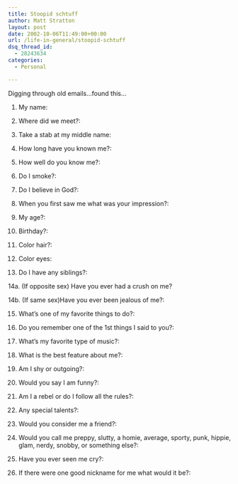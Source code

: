 ```yaml
---
title: Stoopid schtuff
author: Matt Stratton
layout: post
date: 2002-10-06T11:49:00+00:00
url: /life-in-general/stoopid-schtuff
dsq_thread_id:
  - 28243634
categories:
  - Personal

---
```

Digging through old emails&#8230;found this&#8230;

1. My name:
  
2. Where did we meet?:
  
3. Take a stab at my middle name:
  
4. How long have you known me?:
  
5. How well do you know me?:
  
6. Do I smoke?:
  
7. Do I believe in God?:
  
8. When you first saw me what was your impression?:
  
9. My age?:
  
10. Birthday?:
  
11. Color hair?:
  
12. Color eyes:
  
13. Do I have any siblings?:
  
14a. (If opposite sex) Have you ever had a crush on me?
  
14b. (If same sex)Have you ever been jealous of me?:
  
15. What&#8217;s one of my favorite things to do?:
  
16. Do you remember one of the 1st things I said to you?:
  
17. What&#8217;s my favorite type of music?:
  
18. What is the best feature about me?:
  
19. Am I shy or outgoing?:
  
20. Would you say I am funny?:
  
21. Am I a rebel or do I follow all the rules?:
  
22. Any special talents?:
  
23. Would you consider me a friend?:
  
24. Would you call me preppy, slutty, a homie, average, sporty, punk, hippie, glam, nerdy, snobby, or something else?:
  
25. Have you ever seen me cry?:
  
26. If there were one good nickname for me what would it be?: